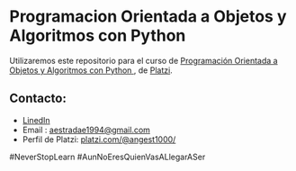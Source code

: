 # Programacion Orientada a Objetos y Algoritmos con Python
Utilizaremos este repositorio para el curso de [Programación Orientada a Objetos y Algoritmos con Python ](https://platzi.com/clases/poo-python/ "Programación Orientada a Objetos y Algoritmos con Python ") , de [Platzi](http://platzi.com "Platzi").


## Contacto:
- [LinedIn](https://www.linkedin.com/in/angel-armando-estrada-engallo-6a9639169/ "LinedIn")
- Email : aestradae1994@gmail.com
- Perfil de Platzi: [platzi.com/@angest1000/](https://platzi.com/@angest1000/ "platzi.com/@angest1000/")


#NeverStopLearn
#AunNoEresQuienVasALlegarASer
